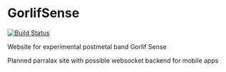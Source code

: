 GorlifSense
===========
[![Build Status](https://travis-ci.org/Fleischers/GorlifSense.svg?branch=master)](https://travis-ci.org/Fleischers/GorlifSense)

Website for experimental postmetal band Gorlif Sense

Planned parralax site with possible websocket backend for mobile apps
